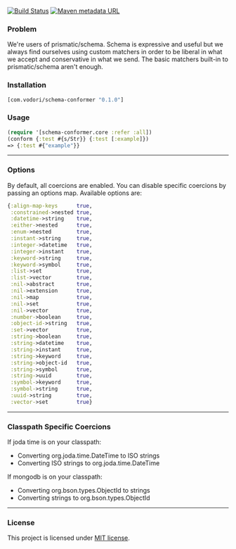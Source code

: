 [![Build Status](https://travis-ci.org/vodori/schema-conformer.svg?branch=master)](https://travis-ci.org/vodori/schema-conformer) [![Maven metadata URL](https://img.shields.io/maven-metadata/v/http/central.maven.org/maven2/com/vodori/schema-conformer/maven-metadata.xml.svg)](https://mvnrepository.com/artifact/com.vodori/schema-conformer)


### Problem

We're users of prismatic/schema. Schema is expressive and useful but we always 
find ourselves using custom matchers in order to be liberal in what we accept 
and conservative in what we send. The basic matchers built-in to prismatic/schema 
aren't enough.

### Installation 

```clojure
[com.vodori/schema-conformer "0.1.0"]
```

### Usage

```clojure
(require '[schema-conformer.core :refer :all])
(conform {:test #{s/Str}} {:test [:example]})
=> {:test #{"example"}}
```

---

### Options

By default, all coercions are enabled. You can disable specific coercions 
by passing an options map. Available options are:

```clojure
{:align-map-keys      true,
 :constrained->nested true,
 :datetime->string    true,
 :either->nested      true,
 :enum->nested        true,
 :instant->string     true,
 :integer->datetime   true,
 :integer->instant    true,
 :keyword->string     true,
 :keyword->symbol     true,
 :list->set           true,
 :list->vector        true,
 :nil->abstract       true,
 :nil->extension      true,
 :nil->map            true,
 :nil->set            true,
 :nil->vector         true,
 :number->boolean     true,
 :object-id->string   true,
 :set->vector         true,
 :string->boolean     true,
 :string->datetime    true,
 :string->instant     true,
 :string->keyword     true,
 :string->object-id   true,
 :string->symbol      true,
 :string->uuid        true,
 :symbol->keyword     true,
 :symbol->string      true,
 :uuid->string        true,
 :vector->set         true}
```

___

### Classpath Specific Coercions

If joda time is on your classpath:

- Converting org.joda.time.DateTime to ISO strings
- Converting ISO strings to org.joda.time.DateTime

If mongodb is on your classpath:

- Converting org.bson.types.ObjectId to strings
- Converting strings to org.bson.types.ObjectId

___

### License
This project is licensed under [MIT license](http://opensource.org/licenses/MIT).

